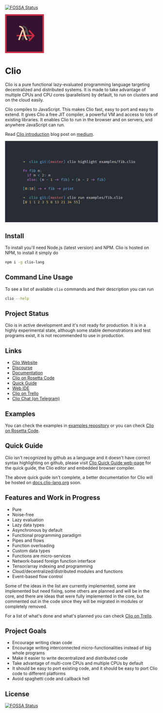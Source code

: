 [![FOSSA Status](https://app.fossa.io/api/projects/git%2Bgithub.com%2Fclio-lang%2Fclio.svg?type=shield)](https://app.fossa.io/projects/git%2Bgithub.com%2Fclio-lang%2Fclio?ref=badge_shield)

![Clio Logo](https://raw.githubusercontent.com/clio-lang/media/master/logo-128x128.png)

# Clio

Clio is a pure functional lazy-evaluated programming language targeting decentralized and distributed systems. It is made to take advantage of multiple CPUs and CPU cores (parallelism) by default, to run on clusters and on the cloud easily.

Clio compiles to JavaScript. This makes Clio fast, easy to port and easy to extend. It gives Clio a free JIT compiler, a powerful VM and access to lots of existing libraries. It enables Clio to run in the browser and on servers, and anywhere JavaScript can run.

Read [Clio introduction](https://medium.com/@eghbali/introduction-to-clio-40dbbf9c250b) blog post on [medium](https://medium.com/@eghbali/introduction-to-clio-40dbbf9c250b).

![Clio Logo](https://raw.githubusercontent.com/clio-lang/media/master/clio-cut.png)

## Install

To install you'll need Node.js (latest version) and NPM. Clio is hosted on NPM, to install it simply do

```bash
npm i -g clio-lang
```

## Command Line Usage

To see a list of available `clio` commands and their description you can run

```bash
clio --help
```

## Project Status

Clio is in active development and it's not ready for production.
It is in a highly experimental state, although some stable demonstrations and
test programs exist, it is not recommended to use in production.

## Links

*	[Clio Website](http://clio-lang.org)
*	[Discourse](http://forum.clio-lang.org)
*	[Documentation](http://docs.clio-lang.org)
*	[Clio on Rosetta Code](http://rosettacode.org/wiki/Clio)
*	[Quick Guide](https://clio-lang.github.io/clio-docs/quick.html)
*	[Web IDE](https://clio-lang.github.io/clio-editor/)
*	[Clio on Trello](https://trello.com/b/WpwsB69B/clio)
*	[Clio Chat (on Telegram)](https://t.me/joinchat/B0kZo0kVldfXldTDqz95XA)

## Examples

You can check the examples in [examples repository](https://github.com/clio-lang/examples) or you can check
[Clio on Rosetta Code](http://rosettacode.org/wiki/Clio).

## Quick Guide

Clio isn't recognized by github as a language and it doesn't have correct syntax highlighting on github, please visit [Clio Quick Guide web-page](https://clio-lang.github.io/clio-docs/quick.html) for the quick guide, the Clio editor and embedded browser compiler.

The above quick guide isn't complete, a better documentation for Clio will be hosted on [docs.clio-lang.org](http://docs.clio-lang.org) soon.

## Features and Work in Progress

- Pure
- Noise-free
- Lazy evaluation
- Lazy data types
- Asynchronous by default
- Functional programming paradigm
- Pipes and flows
- Function overloading
- Custom data types
- Functions are micro-services
- Network-based foreign function interface
- Tensor/array indexing and programming
- Cloud/decentralized/distributed modules and functions
- Event-based flow control

Some of the ideas in the list are currently implemented, some are implemented but need fixing, some others are planned and will be in the core, and there are ideas that were fully implemented in the core, but commented out in the code since they will be migrated in modules or completely removed.

For a list of what's done and what's planned you can check [Clio on Trello](https://trello.com/b/WpwsB69B/clio).

## Project Goals

- Encourage writing clean code
- Encourage writing interconnected micro-functionalities instead of big whole programs
- Make it easier to write decentralized and distributed code
- Take advantage of multi-core CPUs and multiple CPUs by default
- It should be easy to port existing code, and it should be easy to port Clio code to different platforms
- Avoid spaghetti code and callback hell

## License
[![FOSSA Status](https://app.fossa.io/api/projects/git%2Bgithub.com%2Fclio-lang%2Fclio.svg?type=large)](https://app.fossa.io/projects/git%2Bgithub.com%2Fclio-lang%2Fclio?ref=badge_large)
